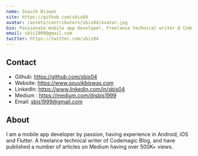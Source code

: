 ```yaml
---
name: Souvik Biswas
site: https://github.com/sbis04
avatar: /assets/contributors/sbis04/avatar.jpg
bio: Passionate mobile app developer, Freelance technical writer @ Codemagic
email: sbis1999@gmail.com
twitter: https://twitter.com/sbis04
---
```


## Contact

- Github: <https://github.com/sbis04>
- Website: <https://www.souvikbiswas.com>
- LinkedIn: <https://www.linkedin.com/in/sbis04>
- Medium : <https://medium.com/@sbis1999>
- Email: <sbis1999@gmail.com>

## About

I am a mobile app developer by passion,
having experience in Android, iOS and Flutter.
A freelance technical writer of Codemagic Blog, 
and have published a number of articles on Medium 
having over 500K+ views.
